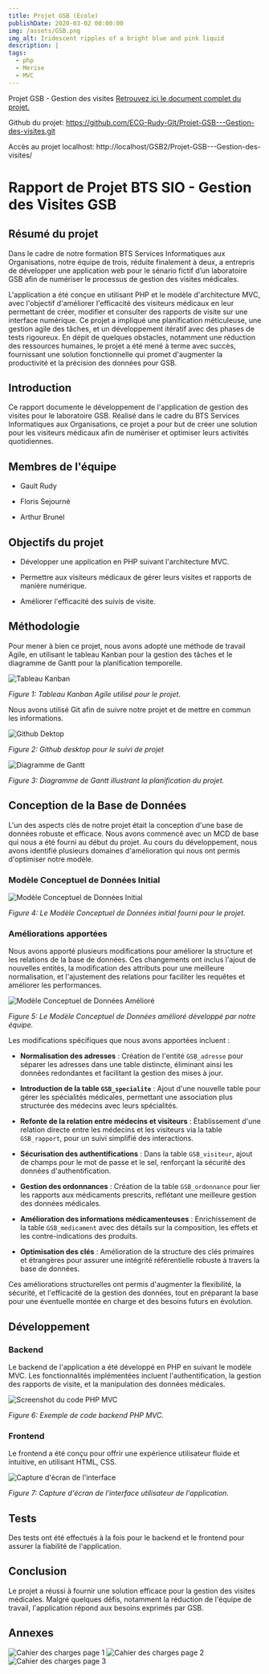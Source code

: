 ```yaml
---
title: Projet GSB (Ecole)
publishDate: 2020-03-02 00:00:00
img: /assets/GSB.png
img_alt: Iridescent ripples of a bright blue and pink liquid
description: |
tags:
  - php
  - Merise
  - MVC
---
```

Projet GSB - Gestion des visites
[Retrouvez ici le document complet du projet.](../../../public/assets/1-Projet-GSB-Gestion-Visites.pdf)


Github du projet: https://github.com/ECG-Rudy-Glt/Projet-GSB---Gestion-des-visites.git

Accès au projet localhost: http://localhost/GSB2/Projet-GSB---Gestion-des-visites/ 



# Rapport de Projet BTS SIO - Gestion des Visites GSB  

 

## Résumé  du projet 

Dans le cadre de notre formation BTS Services Informatiques aux Organisations, notre équipe de trois, réduite finalement à deux, a entrepris de développer une application web pour le sénario fictif d’un laboratoire GSB afin de numériser le processus de gestion des visites médicales. 

L'application a été conçue en utilisant PHP et le modèle d'architecture MVC, avec l'objectif d'améliorer l'efficacité des visiteurs médicaux en leur permettant de créer, modifier et consulter des rapports de visite sur une interface numérique. Ce projet a impliqué une planification méticuleuse, une gestion agile des tâches, et un développement itératif avec des phases de tests rigoureux. En dépit de quelques obstacles, notamment une réduction des ressources humaines, le projet a été mené à terme avec succès, fournissant une solution fonctionnelle qui promet d'augmenter la productivité et la précision des données pour GSB.  

 

## Introduction  

 

Ce rapport documente le développement de l'application de gestion des visites pour le laboratoire GSB. Réalisé dans le cadre du BTS Services Informatiques aux Organisations, ce projet a pour but de créer une solution pour les visiteurs médicaux afin de numériser et optimiser leurs activités quotidiennes. 

  

## Membres de l'équipe 

  

- Gault Rudy 

- Floris Sejourné 

- Arthur Brunel 

  

## Objectifs du projet 

  

- Développer une application en PHP suivant l'architecture MVC. 

- Permettre aux visiteurs médicaux de gérer leurs visites et rapports de manière numérique. 

- Améliorer l'efficacité des suivis de visite. 

  

## Méthodologie 

  

Pour mener à bien ce projet, nous avons adopté une méthode de travail Agile, en utilisant le tableau Kanban pour la gestion des tâches et le diagramme de Gantt pour la planification temporelle. 

  

![Tableau Kanban](../../../public/assets/Kanban.png) 

*Figure 1: Tableau Kanban Agile utilisé pour le projet.* 


Nous avons utilisé Git afin de suivre notre projet et de mettre en commun les informations.

![Github Dektop](../../../public/assets/github%20.png)  

*Figure 2: Github desktop pour le suivi de projet*


![Diagramme de Gantt](../../../public/assets/Gant.png) 

*Figure 3: Diagramme de Gantt illustrant la planification du projet.* 

 

 

 

## Conception de la Base de Données 

  

L'un des aspects clés de notre projet était la conception d'une base de données robuste et efficace. Nous avons commencé avec un MCD de base qui nous a été fourni au début du projet. Au cours du développement, nous avons identifié plusieurs domaines d'amélioration qui nous ont permis d'optimiser notre modèle. 

  

### Modèle Conceptuel de Données Initial 

  

![Modèle Conceptuel de Données Initial](../../../public/assets/oldMcd.png) 

*Figure 4: Le Modèle Conceptuel de Données initial fourni pour le projet.* 

  

### Améliorations apportées 

  

Nous avons apporté plusieurs modifications pour améliorer la structure et les relations de la base de données. Ces changements ont inclus l'ajout de nouvelles entités, la modification des attributs pour une meilleure normalisation, et l'ajustement des relations pour faciliter les requêtes et améliorer les performances. 

  

![Modèle Conceptuel de Données Amélioré](../../../public/assets/mcd.png) 

*Figure 5: Le Modèle Conceptuel de Données amélioré développé par notre équipe.* 

  

Les modifications spécifiques que nous avons apportées incluent :

- **Normalisation des adresses** : Création de l'entité `GSB_adresse` pour séparer les adresses dans une table distincte, éliminant ainsi les données redondantes et facilitant la gestion des mises à jour.

- **Introduction de la table `GSB_specialite`** : Ajout d'une nouvelle table pour gérer les spécialités médicales, permettant une association plus structurée des médecins avec leurs spécialités.

- **Refonte de la relation entre médecins et visiteurs** : Établissement d'une relation directe entre les médecins et les visiteurs via la table `GSB_rapport`, pour un suivi simplifié des interactions.

- **Sécurisation des authentifications** : Dans la table `GSB_visiteur`, ajout de champs pour le mot de passe et le sel, renforçant la sécurité des données d'authentification.

- **Gestion des ordonnances** : Création de la table `GSB_ordonnance` pour lier les rapports aux médicaments prescrits, reflétant une meilleure gestion des données médicales.

- **Amélioration des informations médicamenteuses** : Enrichissement de la table `GSB_medicament` avec des détails sur la composition, les effets et les contre-indications des produits.

- **Optimisation des clés** : Amélioration de la structure des clés primaires et étrangères pour assurer une intégrité référentielle robuste à travers la base de données.

Ces améliorations structurelles ont permis d'augmenter la flexibilité, la sécurité, et l'efficacité de la gestion des données, tout en préparant la base pour une éventuelle montée en charge et des besoins futurs en évolution.

 

 

  

## Développement 

  

### Backend 

  

Le backend de l'application a été développé en PHP en suivant le modèle MVC. Les fonctionnalités implémentées incluent l'authentification, la gestion des rapports de visite, et la manipulation des données médicales. 

  

![Screenshot du code PHP MVC](../../../public/assets/MVC.png) 

*Figure 6: Exemple de code backend PHP MVC.* 

  

### Frontend 

  

Le frontend a été conçu pour offrir une expérience utilisateur fluide et intuitive, en utilisant HTML, CSS. 

  

![Capture d'écran de l'interface](../../../public/assets/front.png) 

*Figure 7: Capture d'écran de l'interface utilisateur de l'application.* 

  

## Tests 

  

Des tests ont été effectués à la fois pour le backend et le frontend pour assurer la fiabilité de l'application. 

  

## Conclusion 

  

Le projet a réussi à fournir une solution efficace pour la gestion des visites médicales. Malgré quelques défis, notamment la réduction de l'équipe de travail, l'application répond aux besoins exprimés par GSB. 

  

## Annexes 

  
 

![Cahier des charges page 1](../../../public/assets/gsb1.png) 
![Cahier des charges page 2](../../../public/assets/gsb2.png) 
![Cahier des charges page 3](../../../public/assets/gsb3.png) 
